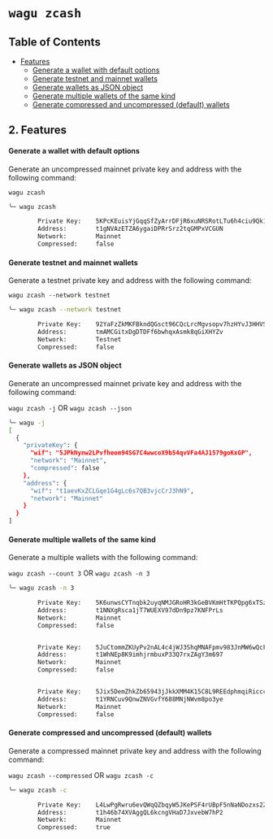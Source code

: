 # `wagu zcash`

## <a name='TableofContents'></a>Table of Contents

* [Features](#Features)
	* [Generate a wallet with default options](#Generateawalletwithdefaultoptions)
	* [Generate testnet and mainnet wallets](#Generatetestnetandmainnetwallets)
	* [Generate wallets as JSON object](#GeneratewalletsasJSONobject)
	* [Generate multiple wallets of the same kind](#Generatemultiplewalletsofthesamekind)
	* [Generate compressed and uncompressed (default) wallets](#Generatecompressedanduncompresseddefaultwallets)

##  2. <a name='Features'></a>Features

#### <a name='Generateawalletwithdefaultoptions'></a>Generate a wallet with default options

Generate an uncompressed mainnet private key and address with the following command:

`wagu zcash`

```bash
╰─ wagu zcash

        Private Key:    5KPcKEuisYjGqqSfZyArrDFjR6xuNRSRotLTu6h4ciu9Qk15bSf
        Address:        t1gNVAzETZA6ygaiDPRrSrz2tqGMPxVCGUN
        Network:        Mainnet
        Compressed:     false
```

#### <a name='Generatetestnetandmainnetwallets'></a>Generate testnet and mainnet wallets

Generate a testnet private key and address with the following command:

`wagu zcash --network testnet`

```bash
╰─ wagu zcash --network testnet

        Private Key:    92YaFzZkMKFBkndQGsct96CQcLrcMgvsopv7hzHYvJ3HHVSk2Xu
        Address:        tmAMCGitxDgDTDFf6bwhqxAsmk8qGiXHYZv
        Network:        Testnet
        Compressed:     false
```

#### <a name='GeneratewalletsasJSONobject'></a>Generate wallets as JSON object

Generate an uncompressed mainnet private key and address with the following command:

`wagu zcash -j` OR `wagu zcash --json`

```bash
╰─ wagu -j
[
  {
    "privateKey": {
      "wif": "5JPkNynw2LPvfheom94SG7C4wwcoX9b54qvVFa4AJ1579goKxGP",
      "network": "Mainnet",
      "compressed": false
    },
    "address": {
      "wif": "t1aevKxZCLGqe1G4gLc6s7QB3vjcCrJ3hN9",
      "network": "Mainnet"
    }
  }
]
```

#### <a name='Generatemultiplewalletsofthesamekind'></a>Generate multiple wallets of the same kind

Generate a multiple wallets with the following command:

`wagu zcash --count 3` OR `wagu zcash -n 3`

```bash
╰─ wagu zcash -n 3

        Private Key:    5K6unwsCYTnqbk2uyqNMJGRoHR3kGeBVKmHtTKPQpg6xTSz69Jw
        Address:        t1NNXgRsca1jT7WUEXV97dDn9pz7KNFPrLs
        Network:        Mainnet
        Compressed:     false


        Private Key:    5JuCtommZKUyPv2nAL4c4jWJ3ShqMNAFpmv983JnMW6wQcFyxS6
        Address:        t1WhNEp8K9imhjrmbuxP33Q7rxZAgY3m697
        Network:        Mainnet
        Compressed:     false


        Private Key:    5Jix5DemZhkZb65943jJkkXMM4K15C8L9REEdphmqiRicccQttj
        Address:        t1YRNCuv9QnwZNVGvfY688MNjNWvm8po3ye
        Network:        Mainnet
        Compressed:     false
```

#### <a name='Generatecompressedanduncompresseddefaultwallets'></a>Generate compressed and uncompressed (default) wallets 

Generate a compressed mainnet private key and address with the following command:

`wagu zcash --compressed` OR `wagu zcash -c`

```bash
╰─ wagu zcash -c

        Private Key:    L4LwPgRwru6evQWqQZbqyW5JKePSF4rUBpF5nNaNDozxs2Z8PNpx
        Address:        t1h46b74XVAggQL6kcngVHaD7JxvebW7hP2
        Network:        Mainnet
        Compressed:     true
```

